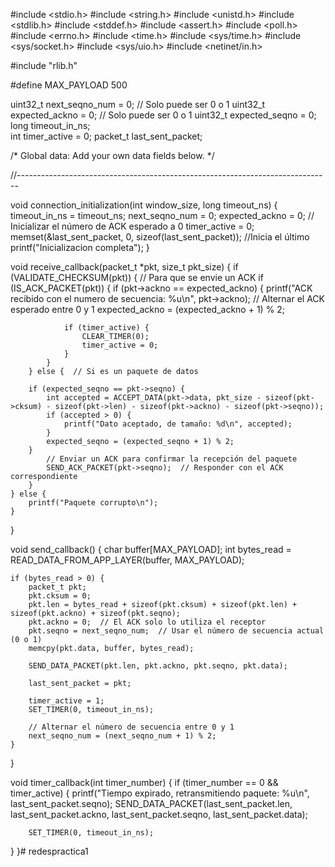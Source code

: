 #include <stdio.h>
#include <string.h>
#include <unistd.h>
#include <stdlib.h>
#include <stddef.h>
#include <assert.h>
#include <poll.h>
#include <errno.h>
#include <time.h>
#include <sys/time.h>
#include <sys/socket.h>
#include <sys/uio.h>
#include <netinet/in.h>

#include "rlib.h"

#define MAX_PAYLOAD 500

uint32_t next_seqno_num = 0;  // Solo puede ser 0 o 1
uint32_t expected_ackno = 0;  // Solo puede ser 0 o 1
uint32_t expected_seqno = 0;
long timeout_in_ns;  
int timer_active = 0;
packet_t last_sent_packet;

/*
    Global data: Add your own data fields below.
*/

//------------------------------------------------------------------------------

void connection_initialization(int window_size, long timeout_ns) {
    timeout_in_ns = timeout_ns;
    next_seqno_num = 0;
    expected_ackno = 0;  // Inicializar el número de ACK esperado a 0
    timer_active = 0;
    memset(&last_sent_packet, 0, sizeof(last_sent_packet)); //Inicia el último
    printf("Inicializacion completa");
}

void receive_callback(packet_t *pkt, size_t pkt_size) {
    if (VALIDATE_CHECKSUM(pkt)) {
        // Para que se envie un ACK
        if (IS_ACK_PACKET(pkt)) {
            if (pkt->ackno == expected_ackno) {
                printf("ACK recibido con el numero de secuencia: %u\n", pkt->ackno);
                // Alternar el ACK esperado entre 0 y 1
                expected_ackno = (expected_ackno + 1) % 2;

                if (timer_active) {
                    CLEAR_TIMER(0);
                    timer_active = 0;
                }
            }
        } else {  // Si es un paquete de datos
 
        if (expected_seqno == pkt->seqno) {
            int accepted = ACCEPT_DATA(pkt->data, pkt_size - sizeof(pkt->cksum) - sizeof(pkt->len) - sizeof(pkt->ackno) - sizeof(pkt->seqno));
            if (accepted > 0) {
                printf("Dato aceptado, de tamaño: %d\n", accepted);
            }
            expected_seqno = (expected_seqno + 1) % 2;
        }
            // Enviar un ACK para confirmar la recepción del paquete
            SEND_ACK_PACKET(pkt->seqno);  // Responder con el ACK correspondiente
        }
    } else {
        printf("Paquete corrupto\n");
    }
}

void send_callback() {
    char buffer[MAX_PAYLOAD];
    int bytes_read = READ_DATA_FROM_APP_LAYER(buffer, MAX_PAYLOAD);
    
    if (bytes_read > 0) {
        packet_t pkt;
        pkt.cksum = 0;
        pkt.len = bytes_read + sizeof(pkt.cksum) + sizeof(pkt.len) + sizeof(pkt.ackno) + sizeof(pkt.seqno);
        pkt.ackno = 0;  // El ACK solo lo utiliza el receptor
        pkt.seqno = next_seqno_num;  // Usar el número de secuencia actual (0 o 1)
        memcpy(pkt.data, buffer, bytes_read);
        
        SEND_DATA_PACKET(pkt.len, pkt.ackno, pkt.seqno, pkt.data);
        
        last_sent_packet = pkt;

        timer_active = 1;
        SET_TIMER(0, timeout_in_ns);
        
        // Alternar el número de secuencia entre 0 y 1
        next_seqno_num = (next_seqno_num + 1) % 2;
    }
}

void timer_callback(int timer_number) {
    if (timer_number == 0 && timer_active) {
        printf("Tiempo expirado, retransmitiendo paquete: %u\n", last_sent_packet.seqno);
        SEND_DATA_PACKET(last_sent_packet.len, last_sent_packet.ackno, last_sent_packet.seqno, last_sent_packet.data);

        SET_TIMER(0, timeout_in_ns);
}
}# redespractica1